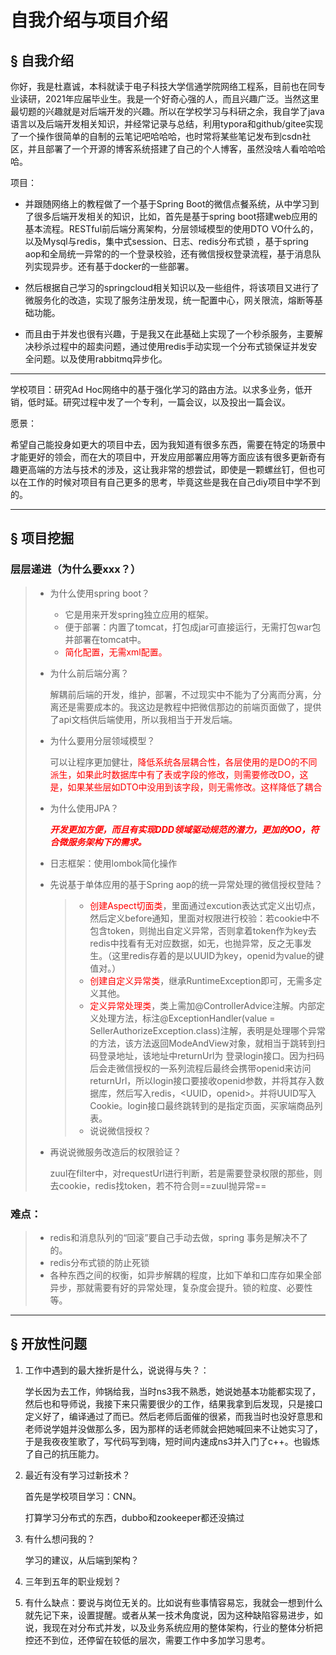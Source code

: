 # 自我介绍与项目介绍

## &sect; 自我介绍

你好，我是杜嘉诚，本科就读于电子科技大学信通学院网络工程系，目前也在同专业读研，2021年应届毕业生。我是一个好奇心强的人，而且兴趣广泛。当然这里最切题的兴趣就是对后端开发的兴趣。所以在学校学习与科研之余，我自学了java语言以及后端开发相关知识，并经常记录与总结，利用typora和github/gitee实现了一个操作很简单的自制的云笔记吧哈哈哈，也时常将某些笔记发布到csdn社区，并且部署了一个开源的博客系统搭建了自己的个人博客，虽然没啥人看哈哈哈哈。

项目：

- 并跟随网络上的教程做了一个基于Spring Boot的微信点餐系统，从中学习到了很多后端开发相关的知识，比如，首先是基于spring boot搭建web应用的基本流程。RESTful前后端分离架构，分层领域模型的使用DTO VO什么的，以及Mysql与redis，集中式session、日志、redis分布式锁 ，基于spring aop和全局统一异常的的一个登录校验，还有微信授权登录流程，基于消息队列实现异步。还有基于docker的一些部署。

- 然后根据自己学习的springcloud相关知识以及一些组件，将该项目又进行了微服务化的改造，实现了服务注册发现，统一配置中心，网关限流，熔断等基础功能。

- 而且由于并发也很有兴趣，于是我又在此基础上实现了一个秒杀服务，主要解决秒杀过程中的超卖问题，通过使用redis手动实现一个分布式锁保证并发安全问题。以及使用rabbitmq异步化。

------

学校项目：研究Ad Hoc网络中的基于强化学习的路由方法。以求多业务，低开销，低时延。研究过程中发了一个专利，一篇会议，以及投出一篇会议。



愿景：

希望自己能投身如更大的项目中去，因为我知道有很多东西，需要在特定的场景中才能更好的领会，而在大的项目中，开发应用部署应用等方面应该有很多更新奇有趣更高端的方法与技术的涉及，这让我非常的想尝试，即使是一颗螺丝钉，但也可以在工作的时候对项目有自己更多的思考，毕竟这些是我在自己diy项目中学不到的。



------

## &sect; 项目挖掘

### 层层递进（为什么要xxx？）

> - 为什么使用spring boot？
>
>   - 它是用来开发spring独立应用的框架。
>   - 便于部署：内置了tomcat，打包成jar可直接运行，无需打包war包并部署在tomcat中。
>   - <font color='red'>简化配置，无需xml配置。</font>
>
> - 为什么前后端分离？
>
>   解耦前后端的开发，维护，部署，不过现实中不能为了分离而分离，分离还是需要成本的。我这边是教程中把微信那边的前端页面做了，提供了api文档供后端使用，所以我相当于开发后端。
>
> - 为什么要用分层领域模型？
>
>   可以让程序更加健壮，<font color='red'>降低系统各层耦合性，各层使用的是DO的不同派生，如果此时数据库中有了表或字段的修改，则需要修改DO，这是，如果某些层如DTO中没用到该字段，则无需修改。这样降低了耦合</font>
>
> - 为什么使用JPA？
>
>   <font color='red'>***开发更加方便，而且有实现DDD领域驱动规范的潜力，更加的OO，符合微服务架构下的需求。***</font>
>
> - 日志框架：使用lombok简化操作
>
> - 先说基于单体应用的基于Spring aop的统一异常处理的微信授权登陆？
>
>   > - <font color='red'>创建Aspect切面类</font>，里面通过excution表达式定义出切点，然后定义before通知，里面对权限进行校验：若cookie中不包含token，则抛出自定义异常，否则拿着token作为key去redis中找看有无对应数据，如无，也抛异常，反之无事发生。（这里redis存着的是以UUID为key，openid为value的键值对。）
>   > - <font color='red'>创建自定义异常类</font>，继承RuntimeException即可，无需多定义其他。
>   > - <font color='red'>定义异常处理类</font>，类上需加@ControllerAdvice注解。内部定义处理方法，标注@ExceptionHandler(value = SellerAuthorizeException.class)注解，表明是处理哪个异常的方法，该方法返回ModeAndView对象，就相当于跳转到扫码登录地址，该地址中returnUrl为 登录login接口。因为扫码后会走微信授权的一系列流程后最终会携带openid来访问returnUrl，所以login接口要接收openid参数，并将其存入数据库，然后写入redis，<UUID，openid>。并将UUID写入Cookie。login接口最终跳转到的是指定页面，买家端商品列表。
>   > - 说说微信授权？
>
> - 再说说微服务改造后的权限验证？
>
>   zuul在filter中，对requestUrl进行判断，若是需要登录权限的那些，则去cookie，redis找token，若不符合则==zuul抛异常==

### 难点：

> - redis和消息队列的“回滚”要自己手动去做，spring 事务是解决不了的。
> - redis分布式锁的防止死锁
> - 各种东西之间的权衡，如异步解耦的程度，比如下单和口库存如果全部异步，那就需要有好的异常处理，复杂度会提升。锁的粒度、必要性等。

------



## &sect; 开放性问题

1. 工作中遇到的最大挫折是什么，说说得与失？：

   学长因为去工作，帅锅给我，当时ns3我不熟悉，她说她基本功能都实现了，然后也和导师说，我接下来只需要很少的工作，结果我拿到后发现，只是接口定义好了，编译通过了而已。然后老师后面催的很紧，而我当时也没好意思和老师说学姐并没做那么多，因为那样的话老师就会把她喊回来不让她实习了，于是我夜夜笙歌了，写代码写到嗨，短时间内速成ns3并入门了c++。也锻炼了自己的抗压能力。

2. 最近有没有学习过新技术？

   首先是学校项目学习：CNN。

   打算学习分布式的东西，dubbo和zookeeper都还没搞过

3. 有什么想问我的？

   学习的建议，从后端到架构？

4. 三年到五年的职业规划？

5. 有什么缺点：要说与岗位无关的。比如说有些事情容易忘，我就会一想到什么就先记下来，设置提醒。或者从某一技术角度说，因为这种缺陷容易进步，如说，我现在对分布式并发，以及业务系统应用的整体架构，行业的整体分析把控还不到位，还停留在较低的层次，需要工作中多加学习思考。